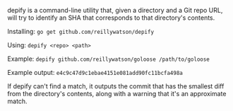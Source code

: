 depify is a command-line utility that, given a directory and a Git repo URL, will try to identify an SHA that corresponds to that directory's contents.

Installing: `go get github.com/reillywatson/depify`

Using: `depify <repo> <path>`

Example: `depify github.com/reillywatson/goloose /path/to/goloose`

Example output: `e4c9c47d9c1ebae4151e081add90fc11bcfa498a`

If depify can't find a match, it outputs the commit that has the smallest diff from the directory's contents, along with a warning that it's an approximate match.